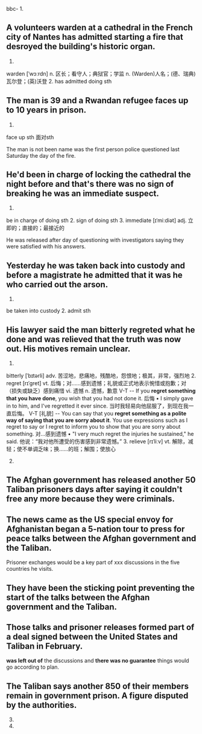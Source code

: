 bbc-
1.
## A volunteers **warden** at a **cathedral** in the French city of Nantes has admitted starting a fire that desroyed the building's historic organ.
1.
warden [ˈwɔːrdn] n. 区长；看守人；典狱官；学监  n. (Warden)人名；(德、瑞典)瓦尔登；(英)沃登
2.
has admitted doing sth

## The man is 39 and a Rwandan refugee faces up to 10 years in prison.
1.
face up sth  面对sth

The man is not been name was the first person police questioned last Saturday the day of the fire.

## He'd been in charge of locking the cathedral the night before and that's there was no sign of breaking he was an **immediate** suspect.
1.
be in charge of doing sth
2.
sign of doing sth
3.
immediate [ɪˈmiːdiət] adj. 立即的；直接的；最接近的  

He was released after day of questioning with investigators saying they were satisfied with his answers.

## Yesterday he was taken back into custody and before a magistrate he admitted that it was he who carried out the arson.
1.
be taken into custody
2.
admit sth

## His lawyer said the man **bitterly** **regreted** what he done and was relieved that the truth was now out. His motives remain unclear.
1.
bitterly [ˈbɪtərli] adv. 苦涩地，悲痛地，残酷地，怨恨地；极其，非常，强烈地
2.
regret [rɪˈɡret] vt. 后悔；对……感到遗憾；礼貌或正式地表示惋惜或抱歉；对（损失或缺乏）感到痛惜  vi. 遗憾  n. 遗憾，歉意
V-T -- If you **regret something that you have done**, you wish that you had not done it. 后悔
•  I simply gave in to him, and I've regretted it ever since.
当时我轻易向他屈服了，到现在我一直后悔。
V-T [礼貌] -- You can say that you **regret something as a polite way of saying that you are sorry about it**. You use expressions such as I regret to say or I regret to inform you to show that you are sorry about something. 对…感到遗憾
•  "I very much regret the injuries he sustained," he said.
他说：“我对他所遭受的伤害感到非常遗憾。”
3.
relieve [rɪˈliːv] vt. 解除，减轻；使不单调乏味；换……的班；解围；使放心

2.

## The Afghan government has released another 50 Taliban prisoners days after saying it couldn't free any more because they were criminals.

## The news came as the US special envoy for Afghanistan began a 5-nation tour to press for peace talks between the Afghan government and the Taliban.

Prisoner exchanges would be a key part of xxx discussions in the five countries he visits.

## They have been **the sticking point** preventing the start of the talks between the Afghan government and the Taliban.

## Those talks and prisoner releases formed part of a deal signed between the United States and Taliban in February.

**was left out of** the discussions and **there was no guarantee** things would go according to plan.

## The Taliban says another 850 of their members **remain** in government prison. A figure disputed by the authorities.

3.
4.
